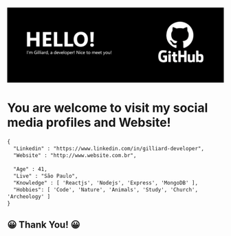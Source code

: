 ![image info](https://raw.githubusercontent.com/gilliard-repo/gilliard-repo/refs/heads/main/gihub-cover.png)

# You are welcome to visit my social media profiles and Website!

```
{
  "Linkedin" : "https://www.linkedin.com/in/gilliard-developer",
  "Website" : "http://www.website.com.br",
  
  "Age" : 41,
  "Live" : "São Paulo",
  "Knowledge" : [ 'Reactjs', 'Nodejs', 'Express', 'MongoDB' ],
  "Hobbies": [ 'Code', 'Nature', 'Animals', 'Study', 'Church', 'Archeology' ]
}
```

## 😀 Thank You! 😀
